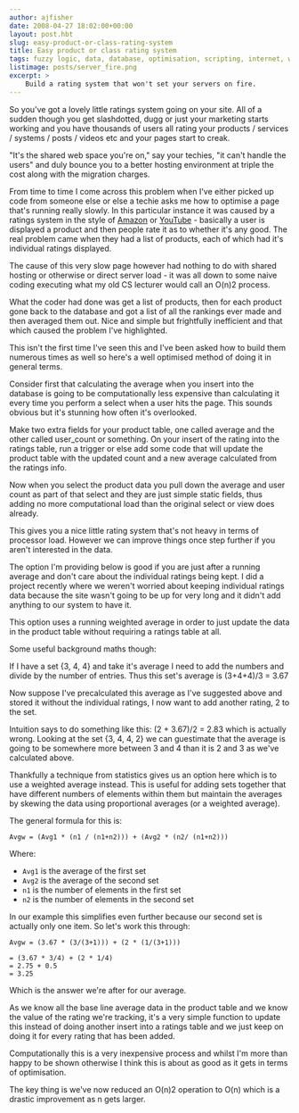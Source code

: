 ```yaml
---
author: ajfisher
date: 2008-04-27 18:02:00+00:00
layout: post.hbt
slug: easy-product-or-class-rating-system
title: Easy product or class rating system
tags: fuzzy logic, data, database, optimisation, scripting, internet, web
listimage: posts/server_fire.png
excerpt: >
    Build a rating system that won't set your servers on fire.
---
```


So you've got a lovely little ratings system going on your site. All of a sudden
though you get slashdotted, dugg or just your marketing starts working and you
have thousands of users all rating your products / services / systems / posts /
videos etc and your pages start to creak.

"It's the shared web space you're on," say your techies, "it can't handle the
users" and duly bounce you to a better hosting environment at triple the cost
along with the migration charges.

From time to time I come across this problem when I've either picked up code
from someone else or else a techie asks me how to optimise a page that's running
really slowly. In this particular instance it was caused by a ratings system in
the style of [Amazon](http://www.amazon.com/) or [YouTube](http://www.youtube.com/) -
basically a user is displayed a product and then people rate it as to whether
it's any good. The real problem came when they had a list of products, each of
which had it's individual ratings displayed.

The cause of this very slow page however had nothing to do with shared hosting
or otherwise or direct server load - it was all down to some naive coding
executing what my old CS lecturer would call an O(n)2 process.

What the coder had done was get a list of products, then for each product gone
back to the database and got a list of all the rankings ever made and then
averaged them out. Nice and simple but frightfully inefficient and that which
caused the problem I've highlighted.

This isn't the first time I've seen this and I've been asked how to build them
numerous times as well so here's a well optimised method of doing it in general
terms.

Consider first that calculating the average when you insert into the database
is going to be computationally less expensive than calculating it every time
you perform a select when a user hits the page. This sounds obvious but it's
stunning how often it's overlooked.

Make two extra fields for your product table, one called average and the other
called user_count or something. On your insert of the rating into the ratings
table, run a trigger or else add some code that will update the product table
with the updated count and a new average calculated from the ratings info.

Now when you select the product data you pull down the average and user count
as part of that select and they are just simple static fields, thus adding
no more computational load than the original select or view does already.

This gives you a nice little rating system that's not heavy in terms of
processor load. However we can improve things once step further if you aren't
interested in the data.

The option I'm providing below is good if you are just after a running average
and don't care about the individual ratings being kept. I did a project
recently where we weren't worried about keeping individual ratings data
because the site wasn't going to be up for very long and it didn't add anything
to our system to have it.

This option uses a running weighted average in order to just update the data
in the product table without requiring a ratings table at all.

Some useful background maths though:

If I have a set {3, 4, 4} and take it's average I need to add the numbers and
divide by the number of entries. Thus this set's average is (3+4+4)/3 = 3.67

Now suppose I've precalculated this average as I've suggested above and stored
it without the individual ratings, I now want to add another rating, 2 to the set.

Intuition says to do something like this: (2 + 3.67)/2 = 2.83 which is actually
wrong. Looking at the set {3, 4, 4, 2} we can guestimate that the average is
going to be somewhere more between 3 and 4 than it is 2 and 3 as we've
calculated above.

Thankfully a technique from statistics gives us an option here which is to use
a weighted average instead. This is useful for adding sets together that have
different numbers of elements within them but maintain the averages by skewing
the data using proportional averages (or a weighted average).

The general formula for this is:

```
Avgw = (Avg1 * (n1 / (n1+n2))) + (Avg2 * (n2/ (n1+n2)))
```

Where:

* `Avg1` is the average of the first set
* `Avg2` is the average of the second set
* `n1` is the number of elements in the first set
* `n2` is the number of elements in the second set

In our example this simplifies even further because our second set is actually
only one item. So let's work this through:

```
Avgw = (3.67 * (3/(3+1))) + (2 * (1/(3+1)))

= (3.67 * 3/4) + (2 * 1/4)
= 2.75 + 0.5
= 3.25
```

Which is the answer we're after for our average.

As we know all the base line average data in the product table and we know the
value of the rating we're tracking, it's a very simple function to update this
instead of doing another insert into a ratings table and we just keep on doing
it for every rating that has been added.

Computationally this is a very inexpensive process and whilst I'm more than
happy to be shown otherwise I think this is about as good as it gets in terms
of optimisation.

The key thing is we've now reduced an O(n)2 operation to O(n) which is a
drastic improvement as n gets larger.
